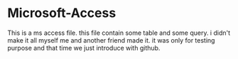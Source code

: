 # Microsoft-Access
This is a ms access file. this file contain some table and some query.
i didn't make it all myself me and another friend made it.
it was only for testing purpose and that time we just introduce with github.
